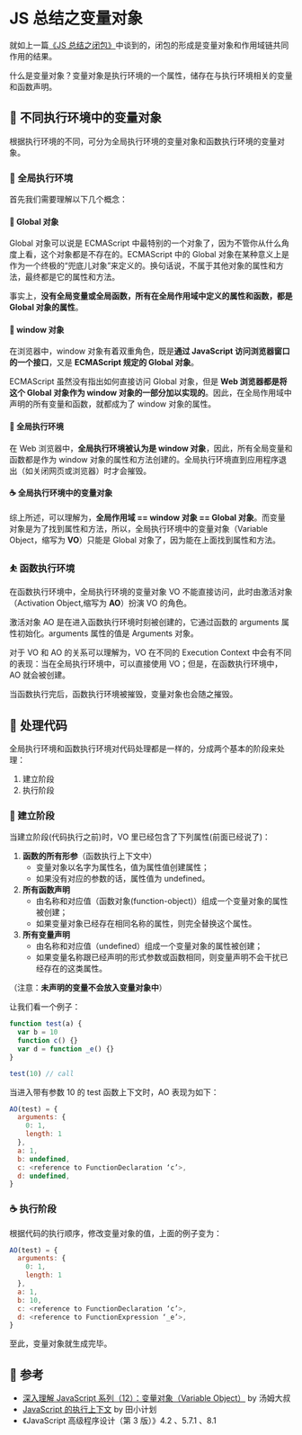 # JS 总结之变量对象

就如上一篇[《JS 总结之闭包》](https://github.com/KaronAmI/blog/issues/26)中谈到的，闭包的形成是变量对象和作用域链共同作用的结果。

什么是变量对象？变量对象是执行环境的一个属性，储存在与执行环境相关的变量和函数声明。

## 🥇 不同执行环境中的变量对象

根据执行环境的不同，可分为全局执行环境的变量对象和函数执行环境的变量对象。

### 🤺 全局执行环境

首先我们需要理解以下几个概念：

#### 🥛 Global 对象

Global 对象可以说是 ECMAScript 中最特别的一个对象了，因为不管你从什么角度上看，这个对象都是不存在的。ECMAScript 中的 Global 对象在某种意义上是作为一个终极的“兜底儿对象”来定义的。换句话说，不属于其他对象的属性和方法，最终都是它的属性和方法。

事实上，**没有全局变量或全局函数，所有在全局作用域中定义的属性和函数，都是 Global 对象的属性**。

#### 🍺 window 对象

在浏览器中，window 对象有着双重角色，既是**通过 JavaScript 访问浏览器窗口的一个接口**，又是 **ECMAScript 规定的 Global 对象**。

ECMAScript 虽然没有指出如何直接访问 Global 对象，但是 **Web 浏览器都是将这个 Global 对象作为 window 对象的一部分加以实现的**。因此，在全局作用域中声明的所有变量和函数，就都成为了 window 对象的属性。

#### 🍷 全局执行环境

在 Web 浏览器中，**全局执行环境被认为是 window 对象**，因此，所有全局变量和函数都是作为 window 对象的属性和方法创建的。全局执行环境直到应用程序退出（如关闭网页或浏览器）时才会摧毁。

#### ☕️ 全局执行环境中的变量对象

综上所述，可以理解为，**全局作用域 == window 对象 == Global 对象**。而变量对象是为了找到属性和方法，所以，全局执行环境中的变量对象（Variable Object，缩写为 **VO**）只能是 Global 对象了，因为能在上面找到属性和方法。

### ⛹ 函数执行环境

在函数执行环境中，全局执行环境的变量对象 VO 不能直接访问，此时由激活对象（Activation Object,缩写为 **AO**）扮演 VO 的角色。

激活对象 AO 是在进入函数执行环境时刻被创建的，它通过函数的 arguments 属性初始化。arguments 属性的值是 Arguments 对象。

对于 VO 和 AO 的关系可以理解为，VO 在不同的 Execution Context 中会有不同的表现：当在全局执行环境中，可以直接使用 VO；但是，在函数执行环境中，AO 就会被创建。

当函数执行完后，函数执行环境被摧毁，变量对象也会随之摧毁。

## 🥈 处理代码

全局执行环境和函数执行环境对代码处理都是一样的，分成两个基本的阶段来处理：

1. 建立阶段
2. 执行阶段

### 🍼 建立阶段

当建立阶段(代码执行之前)时，VO 里已经包含了下列属性(前面已经说了)：

1. **函数的所有形参**（函数执行上下文中）
   - 变量对象以名字为属性名，值为属性值创建属性；
   - 如果没有对应的参数的话，属性值为 undefined。
2. **所有函数声明**
   - 由名称和对应值（函数对象(function-object)）组成一个变量对象的属性被创建；
   - 如果变量对象已经存在相同名称的属性，则完全替换这个属性。
3. **所有变量声明**
   - 由名称和对应值（undefined）组成一个变量对象的属性被创建；
   - 如果变量名称跟已经声明的形式参数或函数相同，则变量声明不会干扰已经存在的这类属性。

（注意：**未声明的变量不会放入变量对象中**）

让我们看一个例子：

```js
function test(a) {
  var b = 10
  function c() {}
  var d = function _e() {}
}

test(10) // call
```

当进入带有参数 10 的 test 函数上下文时，AO 表现为如下：

```js
AO(test) = {
  arguments: {
    0: 1,
    length: 1
  },
  a: 1,
  b: undefined,
  c: <reference to FunctionDeclaration ‘c’>,
  d: undefined,
}
```

### ☕️ 执行阶段

根据代码的执行顺序，修改变量对象的值，上面的例子变为：

```js
AO(test) = {
  arguments: {
    0: 1,
    length: 1
  },
  a: 1,
  b: 10,
  c: <reference to FunctionDeclaration ‘c’>,
  d: <reference to FunctionExpression ‘_e’>,
}
```

至此，变量对象就生成完毕。

## 🚀 参考

- [深入理解 JavaScript 系列（12）：变量对象（Variable Object）](http://www.cnblogs.com/TomXu/archive/2012/01/16/2309728.html) by 汤姆大叔
- [JavaScript 的执行上下文](http://www.cnblogs.com/wilber2013/p/4909430.html) by 田小计划
- 《JavaScript 高级程序设计（第 3 版）》4.2 、5.7.1 、8.1
